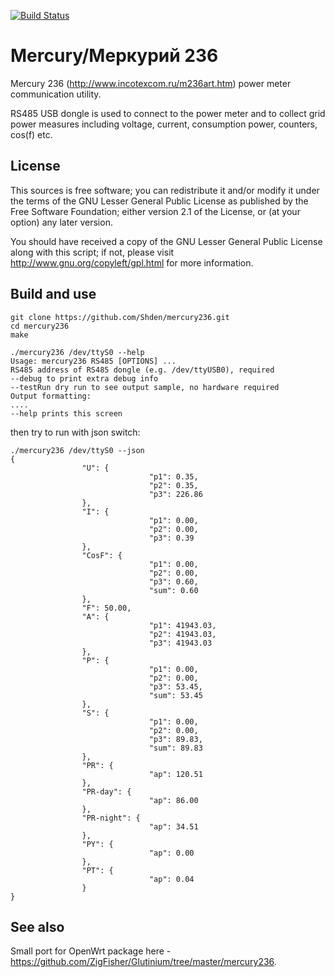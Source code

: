 [![Build Status](https://travis-ci.org/Shden/mercury236.svg?branch=master)](https://travis-ci.org/Shden/mercury236)

# Mercury/Меркурий 236
Mercury 236 (http://www.incotexcom.ru/m236art.htm) power meter communication utility.

RS485 USB dongle is used to connect to the power meter and to collect grid power measures
including voltage, current, consumption power, counters, cos(f) etc.

## License

This sources is free software; you can redistribute it and/or modify it under the terms of the GNU Lesser General Public License as published by the Free Software Foundation; either version 2.1 of the License, or (at your option) any later version.

You should have received a copy of the GNU Lesser General Public License along with this script; if not, please visit http://www.gnu.org/copyleft/gpl.html for more information.

## Build and use  
```
git clone https://github.com/Shden/mercury236.git
cd mercury236
make

./mercury236 /dev/ttyS0 --help
Usage: mercury236 RS485 [OPTIONS] ...
RS485 address of RS485 dongle (e.g. /dev/ttyUSB0), required
--debug to print extra debug info
--testRun dry run to see output sample, no hardware required
Output formatting:
....
--help prints this screen
```

then try to run with json switch:  
```
./mercury236 /dev/ttyS0 --json  
{
                "U": {
                               "p1": 0.35,
                               "p2": 0.35,
                               "p3": 226.86
                },
                "I": {
                               "p1": 0.00,
                               "p2": 0.00,
                               "p3": 0.39
                },
                "CosF": {
                               "p1": 0.00,
                               "p2": 0.00,
                               "p3": 0.60,
                               "sum": 0.60
                },
                "F": 50.00,
                "A": {
                               "p1": 41943.03,
                               "p2": 41943.03,
                               "p3": 41943.03
                },
                "P": {
                               "p1": 0.00,
                               "p2": 0.00,
                               "p3": 53.45,
                               "sum": 53.45
                },
                "S": {
                               "p1": 0.00,
                               "p2": 0.00,
                               "p3": 89.83,
                               "sum": 89.83
                },
                "PR": {
                               "ap": 120.51
                },
                "PR-day": {
                               "ap": 86.00
                },
                "PR-night": {
                               "ap": 34.51
                },
                "PY": {
                               "ap": 0.00
                },
                "PT": {
                               "ap": 0.04
                }
}
```

## See also

Small port for OpenWrt package here - https://github.com/ZigFisher/Glutinium/tree/master/mercury236.
